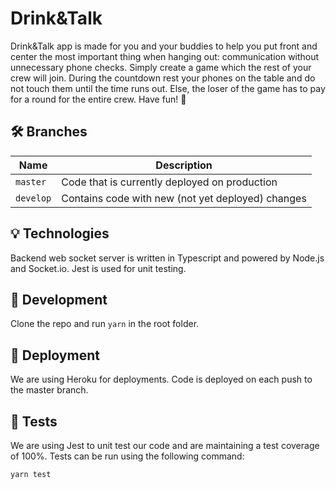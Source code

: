 # Drink&Talk

Drink&Talk app is made for you and your buddies to help you put front and center the most important thing when hanging out: communication without unnecessary phone checks. Simply create a game which the rest of your crew will join. During the countdown rest your phones on the table and do not touch them until the time runs out. Else, the loser of the game has to pay for a round for the entire crew. Have fun! 🙂

## 🛠️ Branches

| Name      | Description                                                            |
| --------- | ---------------------------------------------------------------------- |
| `master`  | Code that is currently deployed on production                         |
| `develop` | Contains code with new (not yet deployed) changes                      |

## 💡 Technologies
Backend web socket server is written in Typescript and powered by Node.js and Socket.io. Jest is used for unit testing.

## 🚧 Development
Clone the repo and run `yarn` in the root folder.

## 🚀 Deployment

We are using Heroku for deployments. Code is deployed on each push to the master branch.

## 🧪 Tests
We are using Jest to unit test our code and are maintaining a test coverage of 100%. Tests can be run using the following command:

`yarn test`
